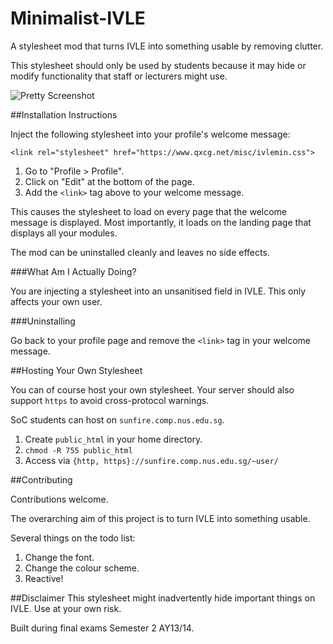 Minimalist-IVLE
===============

A stylesheet mod that turns IVLE into something usable by removing clutter.

This stylesheet should only be used by students because it may hide or modify
functionality that staff or lecturers might use.

![Pretty Screenshot](https://raw.githubusercontent.com/cgcai/Minimalist-IVLE/master/screenshot.png)

##Installation Instructions

Inject the following stylesheet into your profile's welcome message:

    <link rel="stylesheet" href="https://www.qxcg.net/misc/ivlemin.css">

1. Go to "Profile > Profile".
2. Click on "Edit" at the bottom of the page.
3. Add the `<link>` tag above to your welcome message.

This causes the stylesheet to load on every page that the welcome message is
displayed. Most importantly, it loads on the landing page that displays all
your modules.

The mod can be uninstalled cleanly and leaves no side effects.

###What Am I Actually Doing?

You are injecting a stylesheet into an unsanitised field in IVLE. This only
affects your own user.

###Uninstalling

Go back to your profile page and remove the `<link>` tag in your welcome
message.

##Hosting Your Own Stylesheet

You can of course host your own stylesheet. Your server should also
support `https` to avoid cross-protocol warnings.

SoC students can host on `sunfire.comp.nus.edu.sg`.

1. Create `public_html` in your home directory.
2. `chmod -R 755 public_html`
3. Access via `{http, https}://sunfire.comp.nus.edu.sg/~user/`

##Contributing

Contributions welcome.

The overarching aim of this project is to turn IVLE into something usable.

Several things on the todo list:

1. Change the font.
2. Change the colour scheme.
3. Reactive!

##Disclaimer
This stylesheet might inadvertently hide important things on IVLE. Use at your
own risk.

Built during final exams Semester 2 AY13/14.
